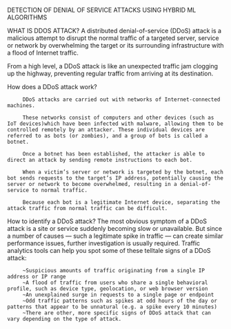 DETECTION OF DENIAL OF SERVICE ATTACKS USING HYBRID ML ALGORITHMS 

WHAT IS DDOS ATTACK?
         A distributed denial-of-service (DDoS) attack is a malicious attempt to disrupt the normal traffic of a targeted server, service or network by overwhelming the target or its surrounding infrastructure with a flood of Internet traffic.
         
From a high level, a DDoS attack is like an unexpected traffic jam clogging up the highway, preventing regular traffic from arriving at its destination.


How does a DDoS attack work?

         DDoS attacks are carried out with networks of Internet-connected machines.

         These networks consist of computers and other devices (such as IoT devices)which have been infected with malware, allowing them to be controlled remotely by an attacker. These individual devices are referred to as bots (or zombies), and a group of bots is called a botnet.

         Once a botnet has been established, the attacker is able to direct an attack by sending remote instructions to each bot.

         When a victim’s server or network is targeted by the botnet, each bot sends requests to the target’s IP address, potentially causing the server or network to become overwhelmed, resulting in a denial-of-service to normal traffic.

         Because each bot is a legitimate Internet device, separating the attack traffic from normal traffic can be difficult.


How to identify a DDoS attack?
         The most obvious symptom of a DDoS attack is a site or service suddenly becoming slow or unavailable. But since a number of causes — such a legitimate spike in traffic — can create similar performance issues, further investigation is usually required. Traffic analytics tools can help you spot some of these telltale signs of a DDoS attack:

         ~Suspicious amounts of traffic originating from a single IP address or IP range
         ~A flood of traffic from users who share a single behavioral profile, such as device type, geolocation, or web browser version
         ~An unexplained surge in requests to a single page or endpoint
         ~Odd traffic patterns such as spikes at odd hours of the day or patterns that appear to be unnatural (e.g. a spike every 10 minutes)
         ~There are other, more specific signs of DDoS attack that can vary depending on the type of attack.


